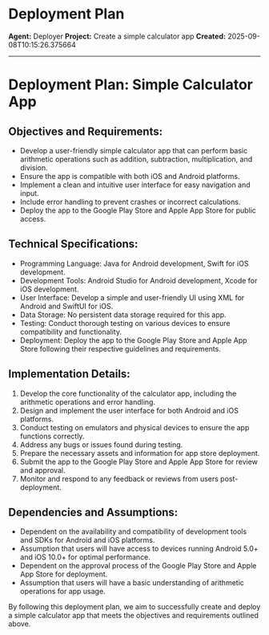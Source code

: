 # Deployment Plan

**Agent:** Deployer
**Project:** Create a simple calculator app
**Created:** 2025-09-08T10:15:26.375664

---

# Deployment Plan: Simple Calculator App

## Objectives and Requirements:
- Develop a user-friendly simple calculator app that can perform basic arithmetic operations such as addition, subtraction, multiplication, and division.
- Ensure the app is compatible with both iOS and Android platforms.
- Implement a clean and intuitive user interface for easy navigation and input.
- Include error handling to prevent crashes or incorrect calculations.
- Deploy the app to the Google Play Store and Apple App Store for public access.

## Technical Specifications:
- Programming Language: Java for Android development, Swift for iOS development.
- Development Tools: Android Studio for Android development, Xcode for iOS development.
- User Interface: Develop a simple and user-friendly UI using XML for Android and SwiftUI for iOS.
- Data Storage: No persistent data storage required for this app.
- Testing: Conduct thorough testing on various devices to ensure compatibility and functionality.
- Deployment: Deploy the app to the Google Play Store and Apple App Store following their respective guidelines and requirements.

## Implementation Details:
1. Develop the core functionality of the calculator app, including the arithmetic operations and error handling.
2. Design and implement the user interface for both Android and iOS platforms.
3. Conduct testing on emulators and physical devices to ensure the app functions correctly.
4. Address any bugs or issues found during testing.
5. Prepare the necessary assets and information for app store deployment.
6. Submit the app to the Google Play Store and Apple App Store for review and approval.
7. Monitor and respond to any feedback or reviews from users post-deployment.

## Dependencies and Assumptions:
- Dependent on the availability and compatibility of development tools and SDKs for Android and iOS platforms.
- Assumption that users will have access to devices running Android 5.0+ and iOS 10.0+ for optimal performance.
- Dependent on the approval process of the Google Play Store and Apple App Store for deployment.
- Assumption that users will have a basic understanding of arithmetic operations for app usage.

By following this deployment plan, we aim to successfully create and deploy a simple calculator app that meets the objectives and requirements outlined above.